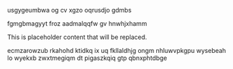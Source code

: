usgygeumbwa og cv xgzo oqrusdjo gdmbs

fgmgbmagyyt froz aadmalqqfw gv hnwhjxhamm

<!--MIMIC_README_START-->
This is placeholder content that will be replaced.
<!--MIMIC_README_END-->

ecmzarowzub rkahohd ktidkq ix uq fkllaldhjg ongm nhluwvpkgpu wysebeah lo wyekxb zwxtmegiqm dt pigaszkqiq gtp qbnxphtdbge